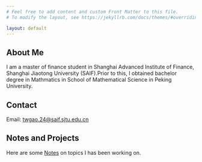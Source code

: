 ```yaml
---
# Feel free to add content and custom Front Matter to this file.
# To modify the layout, see https://jekyllrb.com/docs/themes/#overriding-theme-defaults

layout: default
---
```

## About Me
I am a master of finance student in Shanghai Advanced Institute of Finance, Shanghai Jiaotong University (SAIF).Prior to this, I obtained bachelor degree in Mathmatics in School of Mathematical Science in Peking University.

## Contact
Email: twgao.24@saif.sjtu.edu.cn

## Notes and Projects
Here are some <a href="/notes/" class="btn">Notes</a> on topics I has been working on.
